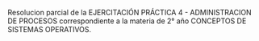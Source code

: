 Resolucion parcial de la EJERCITACIÓN PRÁCTICA 4 - ADMINISTRACION DE PROCESOS  correspondiente a la materia de 2° año CONCEPTOS DE SISTEMAS OPERATIVOS.
